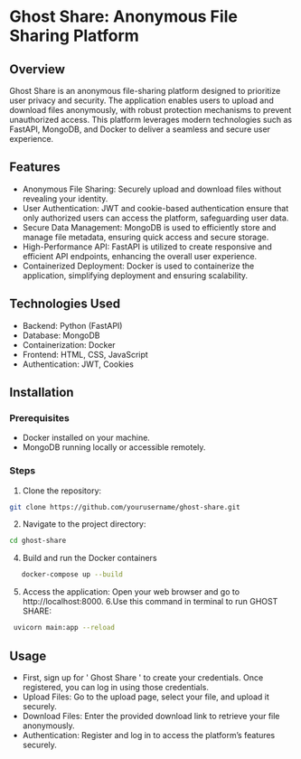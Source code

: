 # Ghost Share: Anonymous File Sharing Platform
## Overview
Ghost Share is an anonymous file-sharing platform designed to prioritize user privacy and security. The application enables users to upload and download files anonymously, with robust protection mechanisms to prevent unauthorized access. This platform leverages modern technologies such as FastAPI, MongoDB, and Docker to deliver a seamless and secure user experience.

## Features
* Anonymous File Sharing: Securely upload and download files without revealing your identity.
* User Authentication: JWT and cookie-based authentication ensure that only authorized users can access the platform, safeguarding user data.
* Secure Data Management: MongoDB is used to efficiently store and manage file metadata, ensuring quick access and secure storage.
* High-Performance API: FastAPI is utilized to create responsive and efficient API endpoints, enhancing the overall user experience.
* Containerized Deployment: Docker is used to containerize the application, simplifying deployment and ensuring scalability.
## Technologies Used
* Backend: Python (FastAPI)
* Database: MongoDB
* Containerization: Docker
* Frontend: HTML, CSS, JavaScript
* Authentication: JWT, Cookies
## Installation
### Prerequisites
* Docker installed on your machine.
* MongoDB running locally or accessible remotely.
### Steps
1. Clone the repository:
```bash
git clone https://github.com/yourusername/ghost-share.git
```
2. Navigate to the project directory:
```bash
cd ghost-share
```
4. Build and run the Docker containers
```bash
   docker-compose up --build
```
5. Access the application: Open your web browser and go to http://localhost:8000.
6.Use this command in terminal to run GHOST SHARE:
  ```bash
   uvicorn main:app --reload
```
   
## Usage
* First, sign up for ' Ghost Share ' to create your credentials. Once registered, you can log in using those credentials.
* Upload Files: Go to the upload page, select your file, and upload it securely.
* Download Files: Enter the provided download link to retrieve your file anonymously.
* Authentication: Register and log in to access the platform’s features securely.
